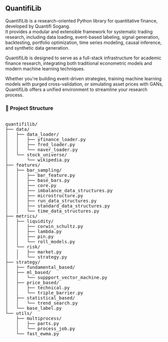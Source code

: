 ## QuantifiLib

QuantifiLib is a research-oriented Python library for quantitative finance, developed by Quantifi Sogang.  
It provides a modular and extensible framework for systematic trading research, including data loading, event-based labeling, signal generation, backtesting, portfolio optimization, time series modeling, causal inference, and synthetic data generation.  

QuantifiLib is designed to serve as a full-stack infrastructure for academic finance research, integrating both traditional econometric models and modern machine learning techniques.

Whether you're building event-driven strategies, training machine learning models with purged cross-validation, or simulating asset prices with GANs, QuantifiLib offers a unified environment to streamline your research process.

### 📁 Project Structure

<pre lang="markdown">

quantifilib/
├── data/
│   ├── data_loader/
│   │   ├── yfinance_loader.py
│   │   ├── fred_loader.py
│   │   └── naver_loader.py
│   └── stock_universe/
│       └── wikipedia.py
├── features/
│   ├── bar_sampling/
│   │   ├── bar_feature.py
│   │   ├── base_bars.py
│   │   ├── core.py
│   │   ├── imbalance_data_structures.py
│   │   ├── microstructure.py
│   │   ├── run_data_structures.py
│   │   ├── standard_data_structures.py
│   │   └── time_data_structures.py
├── metrics/
│   ├── liquidity/
│   │   ├── corwin_schultz.py
│   │   ├── lambda.py
│   │   ├── pin.py
│   │   └── roll_models.py
│   └── risk/
│   │   ├── market.py
│   │   └── strategy.py
├── strategy/   
│   ├── fundamental_based/
│   ├── ml_based/
│   │   └── suppport_vector_machine.py
│   ├── price_based/
│   │   ├── technical.py
│   │   └── triple_barrier.py
│   ├── statistical_based/
│   │   └── trend_search.py
│   └── base_label.py
└── utils/
    ├── multiprocess/
    │   ├── parts.py
    │   └── process_job.py
    └── fast_ewma.py
    
</pre>
